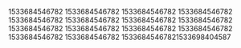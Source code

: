 1533684546782
1533684546782
1533684546782
1533684546782
1533684546782
1533684546782
1533684546782
1533684546782
1533684546782
1533684546782
1533684546782
1533684546782
1533684546782
1533684546782
15336845467821533698404587